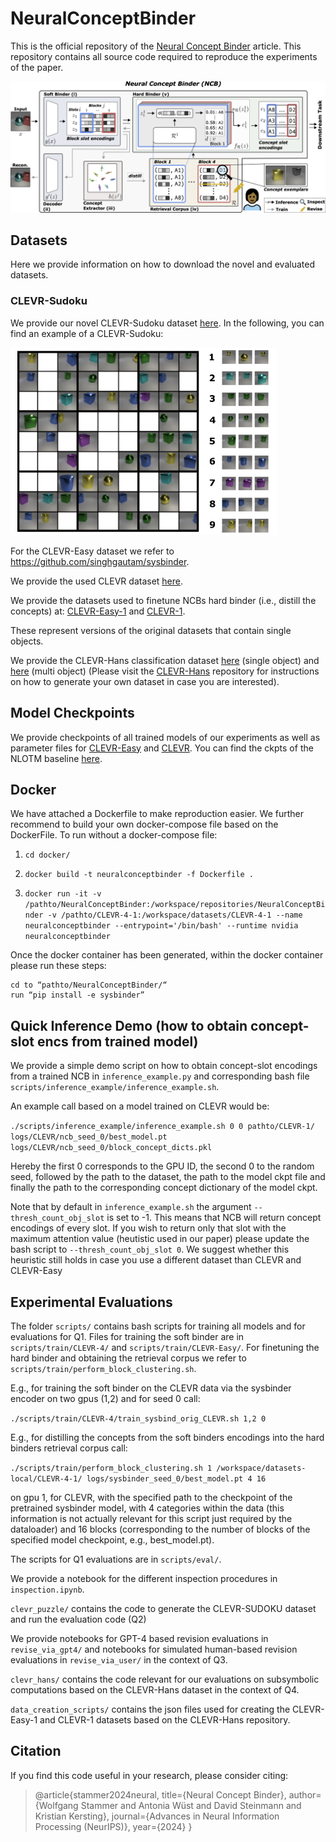 # NeuralConceptBinder

This is the official repository of the [Neural Concept Binder](https://arxiv.org/abs/2406.09949) article.
This repository contains all source code required to reproduce the experiments of the paper. 

![Overview of Neural Concept Binder](./figures/main.png)

## Datasets

Here we provide information on how to download the novel and evaluated datasets.

### CLEVR-Sudoku

We provide our novel CLEVR-Sudoku dataset [here](https://hessenbox.tu-darmstadt.de/getlink/fi5RUb2R7UobPiFBzorpEYPT/CLEVR_SUDOKU.zip). In the following, you can find an example of a CLEVR-Sudoku: 

<img src="./figures/sudoku.png" height=300>

For the CLEVR-Easy dataset we refer to <https://github.com/singhgautam/sysbinder>.

We provide the used CLEVR dataset [here](https://hessenbox.tu-darmstadt.de/getlink/fiTkYuSoR2VvA2JLj7EACkxo/CLEVR-4.zip).

We provide the datasets used to finetune NCBs hard binder (i.e., distill the concepts) at:
[CLEVR-Easy-1](https://hessenbox.tu-darmstadt.de/getlink/fiHHPQ537ViPaxdz6vD7e2d5/CLEVR-Easy-1.zip) 
and [CLEVR-1](https://hessenbox.tu-darmstadt.de/getlink/fiVCLMaZkEuf5f6HYG58sshV/CLEVR-4-1.zip).

These represent versions of the original datasets that contain single objects.

We provide the CLEVR-Hans classification dataset [here](https://hessenbox.tu-darmstadt.de/getlink/fiJ7Jm5YwLaPjj2Cjj2AxGrH/CLEVR-4-1-cls.zip) (single object) and [here](https://hessenbox.tu-darmstadt.de/getlink/fiDrNmUD4dMihFzhg8qigguo/CLEVR-4-4-cls.zip) (multi object)
(Please visit the [CLEVR-Hans](https://github.com/ml-research/CLEVR-Hans) repository for instructions on how to generate your own dataset in case you are interested).

## Model Checkpoints

We provide checkpoints of all trained models of our experiments as well as parameter files for [CLEVR-Easy](https://hessenbox.tu-darmstadt.de/getlink/fiNmsxY8anr52RGTwsQtzSxW/CLEVR-Easy.zip)
and [CLEVR](https://hessenbox.tu-darmstadt.de/getlink/fi6WzuWtQ87Px5P3ewEVNQyZ/CLEVR-4.zip). 
You can find the ckpts of the NLOTM baseline [here](https://hessenbox.tu-darmstadt.de/getlink/fiLgJBMQgKpaDKD82WDTGwVv/nlotm.zip).

## Docker

We have attached a Dockerfile to make reproduction easier. We further recommend to build your own docker-compose file
based on the DockerFile. To run without a docker-compose file:

1. ```cd docker/```

2. ```docker build -t neuralconceptbinder -f Dockerfile .```

3. ```docker run -it -v /pathto/NeuralConceptBinder:/workspace/repositories/NeuralConceptBinder -v /pathto/CLEVR-4-1:/workspace/datasets/CLEVR-4-1 --name neuralconceptbinder --entrypoint='/bin/bash' --runtime nvidia neuralconceptbinder```

Once the docker container has been generated, within the docker container please run these steps:

```
cd to “pathto/NeuralConceptBinder/“
run “pip install -e sysbinder”
```

## Quick Inference Demo (how to obtain concept-slot encs from trained model)

We provide a simple demo script on how to obtain concept-slot encodings from a trained NCB in ```inference_example.py```
and corresponding bash file ```scripts/inference_example/inference_example.sh```.

An example call based on a model trained on CLEVR would be: 

```./scripts/inference_example/inference_example.sh 0 0 pathto/CLEVR-1/ logs/CLEVR/ncb_seed_0/best_model.pt logs/CLEVR/ncb_seed_0/block_concept_dicts.pkl```

Hereby the first 0 corresponds to the GPU ID, the second 0 to the random seed, followed by the path to the dataset,
the path to the model ckpt file and finally the path to the corresponding concept dictionary of the model ckpt. 

Note that by default in ```inference_example.sh``` the argument ```--thresh_count_obj_slot``` is set to -1. This means 
that NCB will return concept encodings of every slot. If you wish to return only that slot with the maximum attention
value (heutistic used in our paper) please update the bash script to ```--thresh_count_obj_slot 0```. 
We suggest whether this heuristic still holds in case you use a different dataset than CLEVR and CLEVR-Easy 

## Experimental Evaluations

The folder ```scripts/``` contains bash scripts for training all models and for evaluations for Q1. Files for
training the soft binder are in ```scripts/train/CLEVR-4/``` and ```scripts/train/CLEVR-Easy/```. For finetuning the
hard binder and obtaining the retrieval corpus we refer to ```scripts/train/perform_block_clustering.sh```. 

E.g., for training the soft binder on the CLEVR data via the sysbinder encoder on two gpus (1,2) and for seed 0 call:

```./scripts/train/CLEVR-4/train_sysbind_orig_CLEVR.sh 1,2 0```

E.g., for distilling the concepts from the soft binders encodings into the hard binders retrieval corpus call:

```./scripts/train/perform_block_clustering.sh 1 /workspace/datasets-local/CLEVR-4-1/ logs/sysbinder_seed_0/best_model.pt 4 16```

on gpu 1, for CLEVR, with the specified path to the checkpoint of the pretrained sysbinder model, with 4 categories 
within the data (this information is not actually relevant for this script just required by the dataloader) and 
16 blocks (corresponding to the number of blocks of the specified model checkpoint, e.g., best_model.pt).

The scripts for Q1 evaluations are in ```scripts/eval/```.

We provide a notebook for the different inspection procedures in ```inspection.ipynb```.

```clevr_puzzle/``` contains the code to generate the CLEVR-SUDOKU dataset and run the evaluation code (Q2)

We provide notebooks for GPT-4 based revision evaluations in ```revise_via_gpt4/``` and notebooks for simulated 
human-based revision evaluations in ```revise_via_user/``` in the context of Q3.

```clevr_hans/``` contains the code relevant for our evaluations on subsymbolic computations based on 
the CLEVR-Hans dataset in the context of Q4.

```data_creation_scripts/``` contains the json files used for creating the CLEVR-Easy-1 and CLEVR-1 datasets
based on the CLEVR-Hans repository.

## Citation
If you find this code useful in your research, please consider citing:

> @article{stammer2024neural,
  title={Neural Concept Binder},
  author={Wolfgang Stammer and Antonia Wüst and David Steinmann and Kristian Kersting},
  journal={Advances in Neural Information Processing (NeurIPS)},
  year={2024}
}

